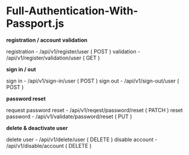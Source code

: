 # Full-Authentication-With-Passport.js

**registration / account validation**

registration - /api/v1/register/user ( POST ) 
validation -  /api/v1/register/validation/user ( GET ) 

**sign in / out**

sign in - /api/v1/sign-in/user ( POST ) 
sign out - /api/v1/sign-out/user ( POST )

**password reset**

request password reset - /api/v1/reqest/password/reset ( PATCH ) 
reset password - /api/v1/validate/password/reset ( PUT )

**delete & deactivate user**

delete user - /api/v1/delete/user ( DELETE )
disable account - /api/v1/disable/account ( DELETE )





